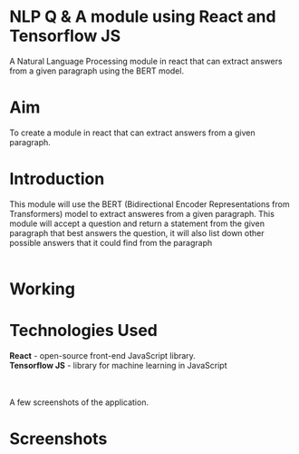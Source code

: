 # NLP Q & A module using React and Tensorflow JS
A Natural Language Processing module in react that can extract answers from a given paragraph using the BERT model.
# Aim
To create a module in react that can extract answers from a given paragraph.
# Introduction
This module will use the BERT (Bidirectional Encoder Representations from Transformers) model to extract answeres from a given paragraph. This module will accept a question and return a statement from the given paragraph that best answers the question, it will also list down other possible answers that it could find from the paragraph
<br><br>

# Working


# Technologies Used<br>
**React** - open-source front-end JavaScript library.<br>
**Tensorflow JS** - library for machine learning in JavaScript<br>
<br><br>

A few screenshots of the application.
# Screenshots 

